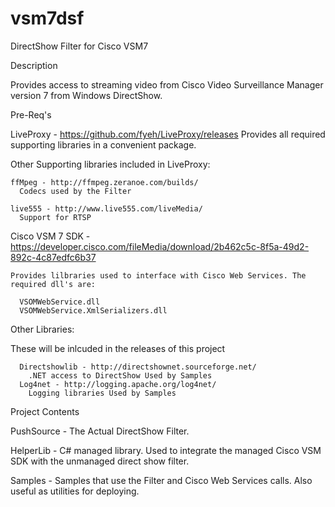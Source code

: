 vsm7dsf
=======

DirectShow Filter for Cisco VSM7

Description

  Provides access to streaming video from Cisco Video Surveillance Manager version 7 from Windows DirectShow. 
  
Pre-Req's

LiveProxy - https://github.com/fyeh/LiveProxy/releases
  Provides all required supporting libraries in a convenient package. 
  
  Other Supporting libraries included in LiveProxy:
  
    ffMpeg - http://ffmpeg.zeranoe.com/builds/
      Codecs used by the Filter
      
    live555 - http://www.live555.com/liveMedia/
      Support for RTSP
    
Cisco VSM 7 SDK - https://developer.cisco.com/fileMedia/download/2b462c5c-8f5a-49d2-892c-4c87edfc6b37

    Provides lilbraries used to interface with Cisco Web Services. The required dll's are:
      
      VSOMWebService.dll
      VSOMWebService.XmlSerializers.dll
    
  
Other Libraries:

  These will be inlcuded in the releases of this project
  
      Directshowlib - http://directshownet.sourceforge.net/
        .NET access to DirectShow Used by Samples
      Log4net - http://logging.apache.org/log4net/
        Logging libraries Used by Samples
  
Project Contents

  PushSource - The Actual DirectShow Filter.

  HelperLib - C# managed library.  Used to integrate the managed Cisco VSM SDK with the unmanaged direct show filter.
  
  Samples - Samples that use the Filter and Cisco Web Services calls. Also useful as utilities for deploying.
